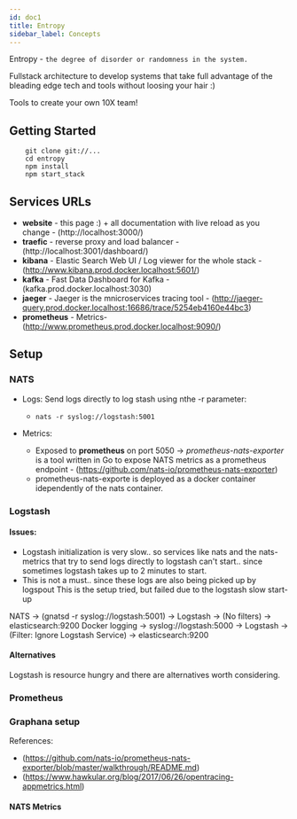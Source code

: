 ```yaml
---
id: doc1
title: Entropy
sidebar_label: Concepts
---
```


Entropy - `the degree of disorder or randomness in the system.`

Fullstack architecture to develop systems that take full advantage of the bleading edge tech and tools without loosing your hair :)

Tools to create your own 10X team!


## Getting Started
```
    git clone git://...
    cd entropy
    npm install
    npm start_stack
```

## Services URLs
- **website** - this page :) + all documentation with live reload as you change - (http://localhost:3000/)
- **traefic** - reverse proxy and load balancer - (http://localhost:3001/dashboard/)
- **kibana**  - Elastic Search Web UI / Log viewer for the whole stack - (http://www.kibana.prod.docker.localhost:5601/)
- **kafka**   - Fast Data Dashboard for Kafka - (kafka.prod.docker.localhost:3030)
- **jaeger**  - Jaeger is the mnicroservices tracing tool - (http://jaeger-query.prod.docker.localhost:16686/trace/5254eb4160e44bc3)
- **prometheus** - Metrics- (http://www.prometheus.prod.docker.localhost:9090/)




## Setup

### NATS
- Logs: Send logs directly to log stash using nthe -r parameter: 
    - `nats -r syslog://logstash:5001`

- Metrics: 
    - Exposed to **prometheus** on port 5050 -> *prometheus-nats-exporter* is a tool written in Go to expose NATS metrics as a prometheus endpoint - (https://github.com/nats-io/prometheus-nats-exporter)
    - prometheus-nats-exporte is deployed as a docker container idependently of the nats container.


### Logstash
#### Issues:

 - Logstash initialization is very slow.. so services like nats and the nats-metrics that try to send logs directly to logstash can't start.. since sometimes logstash takes up to 2 minutes to start.
 - This is not a must.. since these logs are also being picked up by logspout
This is the setup tried, but failed due to the logstash slow start-up

NATS -> (gnatsd -r syslog://logstash:5001) -> Logstash -> (No filters) ->  elasticsearch:9200
Docker logging -> syslog://logstash:5000 -> Logstash -> (Filter: Ignore Logstash Service) -> elasticsearch:9200

#### Alternatives
Logstash is resource hungry and there are alternatives worth considering. 

### Prometheus


### Graphana setup
References:
- (https://github.com/nats-io/prometheus-nats-exporter/blob/master/walkthrough/README.md)
- (https://www.hawkular.org/blog/2017/06/26/opentracing-appmetrics.html)

#### NATS Metrics


